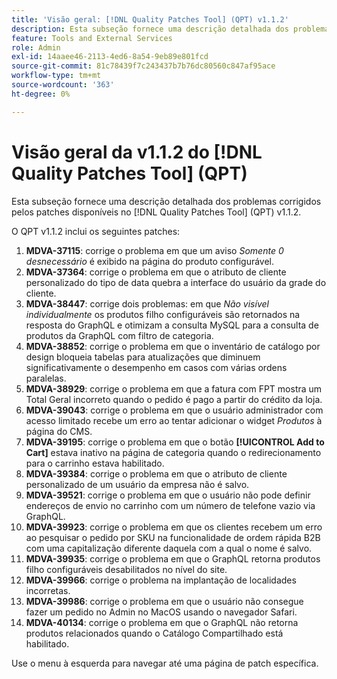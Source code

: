 ```yaml
---
title: 'Visão geral: [!DNL Quality Patches Tool] (QPT) v1.1.2'
description: Esta subseção fornece uma descrição detalhada dos problemas corrigidos pelos patches disponíveis no [!DNL Quality Patches Tool] (QPT) v1.1.2.
feature: Tools and External Services
role: Admin
exl-id: 14aaee46-2113-4ed6-8a54-9eb89e801fcd
source-git-commit: 81c78439f7c243437b7b76dc80560c847af95ace
workflow-type: tm+mt
source-wordcount: '363'
ht-degree: 0%

---
```


# Visão geral da v1.1.2 do [!DNL Quality Patches Tool] (QPT)

Esta subseção fornece uma descrição detalhada dos problemas corrigidos pelos patches disponíveis no [!DNL Quality Patches Tool] (QPT) v1.1.2.

O QPT v1.1.2 inclui os seguintes patches:

1. **MDVA-37115**: corrige o problema em que um aviso *Somente 0 desnecessário* é exibido na página do produto configurável.
1. **MDVA-37364**: corrige o problema em que o atributo de cliente personalizado do tipo de data quebra a interface do usuário da grade do cliente.
1. **MDVA-38447**: corrige dois problemas: em que *Não visível individualmente* os produtos filho configuráveis são retornados na resposta do GraphQL e otimizam a consulta MySQL para a consulta de produtos da GraphQL com filtro de categoria.
1. **MDVA-38852**: corrige o problema em que o inventário de catálogo por design bloqueia tabelas para atualizações que diminuem significativamente o desempenho em casos com várias ordens paralelas.
1. **MDVA-38929**: corrige o problema em que a fatura com FPT mostra um Total Geral incorreto quando o pedido é pago a partir do crédito da loja.
1. **MDVA-39043**: corrige o problema em que o usuário administrador com acesso limitado recebe um erro ao tentar adicionar o widget *Produtos* à página do CMS.
1. **MDVA-39195**: corrige o problema em que o botão **[!UICONTROL Add to Cart]** estava inativo na página de categoria quando o redirecionamento para o carrinho estava habilitado.
1. **MDVA-39384**: corrige o problema em que o atributo de cliente personalizado de um usuário da empresa não é salvo.
1. **MDVA-39521**: corrige o problema em que o usuário não pode definir endereços de envio no carrinho com um número de telefone vazio via GraphQL.
1. **MDVA-39923**: corrige o problema em que os clientes recebem um erro ao pesquisar o pedido por SKU na funcionalidade de ordem rápida B2B com uma capitalização diferente daquela com a qual o nome é salvo.
1. **MDVA-39935**: corrige o problema em que o GraphQL retorna produtos filho configuráveis desabilitados no nível do site.
1. **MDVA-39966**: corrige o problema na implantação de localidades incorretas.
1. **MDVA-39986**: corrige o problema em que o usuário não consegue fazer um pedido no Admin no MacOS usando o navegador Safari.
1. **MDVA-40134**: corrige o problema em que o GraphQL não retorna produtos relacionados quando o Catálogo Compartilhado está habilitado.

Use o menu à esquerda para navegar até uma página de patch específica.
